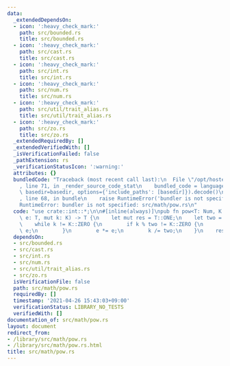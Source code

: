 ```yaml
---
data:
  _extendedDependsOn:
  - icon: ':heavy_check_mark:'
    path: src/bounded.rs
    title: src/bounded.rs
  - icon: ':heavy_check_mark:'
    path: src/cast.rs
    title: src/cast.rs
  - icon: ':heavy_check_mark:'
    path: src/int.rs
    title: src/int.rs
  - icon: ':heavy_check_mark:'
    path: src/num.rs
    title: src/num.rs
  - icon: ':heavy_check_mark:'
    path: src/util/trait_alias.rs
    title: src/util/trait_alias.rs
  - icon: ':heavy_check_mark:'
    path: src/zo.rs
    title: src/zo.rs
  _extendedRequiredBy: []
  _extendedVerifiedWith: []
  _isVerificationFailed: false
  _pathExtension: rs
  _verificationStatusIcon: ':warning:'
  attributes: {}
  bundledCode: "Traceback (most recent call last):\n  File \"/opt/hostedtoolcache/Python/3.9.4/x64/lib/python3.9/site-packages/onlinejudge_verify/documentation/build.py\"\
    , line 71, in _render_source_code_stat\n    bundled_code = language.bundle(stat.path,\
    \ basedir=basedir, options={'include_paths': [basedir]}).decode()\n  File \"/opt/hostedtoolcache/Python/3.9.4/x64/lib/python3.9/site-packages/onlinejudge_verify/languages/user_defined.py\"\
    , line 68, in bundle\n    raise RuntimeError('bundler is not specified: {}'.format(path.as_posix()))\n\
    RuntimeError: bundler is not specified: src/math/pow.rs\n"
  code: "use crate::int::*;\n\n#[inline(always)]\npub fn pow<T: Num, K: UInt>(mut\
    \ e: T, mut k: K) -> T {\n    let mut res = T::ONE;\n    let two = K::ONE + K::ONE;\n\
    \    while k != K::ZERO {\n        if k % two != K::ZERO {\n            res *=\
    \ e;\n        }\n        e *= e;\n        k /= two;\n    }\n    res\n}\n"
  dependsOn:
  - src/bounded.rs
  - src/cast.rs
  - src/int.rs
  - src/num.rs
  - src/util/trait_alias.rs
  - src/zo.rs
  isVerificationFile: false
  path: src/math/pow.rs
  requiredBy: []
  timestamp: '2021-04-26 15:43:03+09:00'
  verificationStatus: LIBRARY_NO_TESTS
  verifiedWith: []
documentation_of: src/math/pow.rs
layout: document
redirect_from:
- /library/src/math/pow.rs
- /library/src/math/pow.rs.html
title: src/math/pow.rs
---
```

